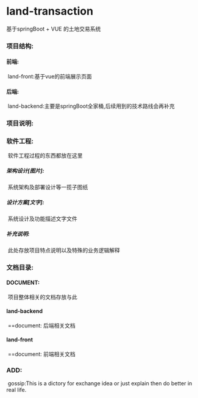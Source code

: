 # land-transaction
基于springBoot + VUE 的土地交易系统

### 项目结构:

#### 		前端:

​		land-front:基于vue的前端展示页面

#### 		后端:

​		land-backend:主要是springBoot全家桶,后续用到的技术路线会再补充

### 项目说明:

### 		软件工程:		

​			软件工程过程的东西都放在这里

##### 					架构设计[图片]:

​					系统架构及部署设计等一揽子图纸

##### 					设计方案[文字]:

​					系统设计及功能描述文字文件

##### 					补充说明:

​					此处存放项目特点说明以及特殊的业务逻辑解释

### 文档目录:

#### 		DOCUMENT:

​		项目整体相关的文档存放与此

#### 		land-backend

​					==document:	后端相关文档	

#### 		land-front

​					==document:	前端相关文档

### ADD:

​		gossip:This is a dictory for exchange idea or just explain then do better in real life.

